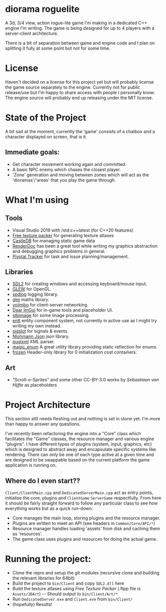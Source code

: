 # diorama roguelite
A 3d, 3/4 view, action rogue-lite game I'm making in a dedicated C++ engine I'm writing.
The game is being designed for up to 4 players with a server-client architecture.

There is a bit of separation between game and engine code and I plan on splitting it fully at some point but not for some time.

# License
Haven't decided on a license for this project yet but will probably license the game source separately to the engine. Currently not for public release/use but I'm happy to share access with people I personally know.
The engine source will probably end up releasing under the MIT license.

# State of the Project
A bit sad at the moment, currently the 'game' consists of a chatbox and a character displayed on screen, that is it.
## Immediate goals:
- Get character movement working again and committed.
- A basic NPC enemy which chases the closest player.
- 'Zone' generation and moving between zones which will act as the 'dioramas'/'areas' that you play the game through.

# What I'm using
## Tools
- Visual Studio 2019 with /std:c++latest (for C++20 features)
- [Free texture packer](https://github.com/odrick/free-tex-packer) for generating texture atlases
- [CastleDB](http://castledb.org) for managing static game data
- [RenderDoc](https://renderdoc.org/) has been a great tool while writing my graphics abstraction and debugging graphics problems in general.
- [Pivotal Tracker](https://www.pivotaltracker.com) for task and issue planning/management.
## Libraries
- [SDL2](https://www.libsdl.org/) for creating windows and accessing keyboard/mouse input.
- [GLEW](https://github.com/nigels-com/glew) for OpenGL.
- [spdlog](https://github.com/gabime/spdlog.git) logging library.
- [glm](https://github.com/g-truc/glm.git) maths library.
- [yojimbo](https://github.com/networkprotocol/yojimbo) for client-server networking.
- [Dear ImGui](https://github.com/ocornut/imgui.git) for in-game tools and placeholder UI.
- [stbimage](http://nothings.org/stb/) for some image processing.
- [entt](https://github.com/skypjack/entt) entity component system, not currently in active use as I might try writing my own instead.
- [sigslot](https://github.com/palacaze/sigslot) for signals & events.
- [Nlohmann Json](https://github.com/nlohmann/json) json library.
- [pugixml](https://pugixml.org/) XML parser.
- [magic_enum](https://github.com/Neargye/magic_enum) A great utility library providing static reflection for enums.
- [frozen](https://github.com/serge-sans-paille/frozen) Header-only library for 0 initialization cost containers.
## Art
- "Scroll-o-Sprites" and some other CC-BY-3.0 works by _Sebastiaan van Hijfte_ as placeholders

# Project Architecture
This section still needs fleshing out and nothing is set in stone yet. I'm more than happy to answer any questions.

I've recently been refactoring the engine into a "Core" class which facilitates the "Game" classes, the resource manager and various engine "plugins".
I have different types of plugins (system, input, graphics, etc) which is designed to abstract away and encapsulate specific systems like rendering. There can only be one of each type active at a given time and are designed to be swappable based on the current platform the game application is running on.

## Where do I even start??
`Client/ClientMain.cpp` and `DedicatedServerMain.cpp` act as entry points, initialise the core, plugins and `ClientGame` `ServerGame` respectfully.
From here it should be fairly straight forward to follow any particular class to see how everything works but as a quick run-down:
- Core manages the main loop, storing plugins and the resource manager.
- Plugins are written to meet an API (see headers in `Common/Core/API/*`)
- Resource manager handles loading 'assets' from disk and caching them as 'resources'.
- The game class uses plugins and resources for doing the actual game.

# Running the project:
- Clone the repro and setup the git modules (recursive clone and building the relevant libraries for 64bit)
- Build the project to `bin/Client` and copy `SDL2.dll` here
- Build the texture atlases using _Free Texture Packer_ (.ftpp file is `Assets/2DArt`)
-- Should output to `bin/Client/Art/*`
- Run `DedicatedServer.exe` and `Client.exe` from `bin/Client/`
- (hopefully) Results!
